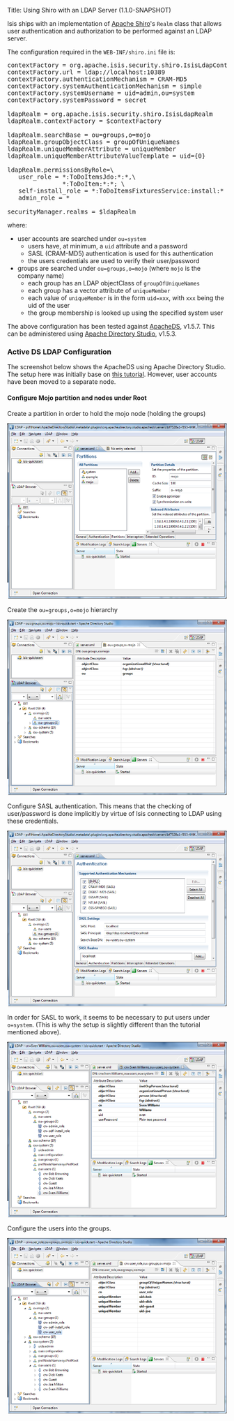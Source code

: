 Title: Using Shiro with an LDAP Server (1.1.0-SNAPSHOT)

Isis ships with an implementation of [Apache Shiro](http://shiro.apache.org)'s `Realm` class that allows user authentication and authorization to be performed against an LDAP server.

The configuration required in the `WEB-INF/shiro.ini` file is:

<pre>
contextFactory = org.apache.isis.security.shiro.IsisLdapContextFactory
contextFactory.url = ldap://localhost:10389
contextFactory.authenticationMechanism = CRAM-MD5
contextFactory.systemAuthenticationMechanism = simple
contextFactory.systemUsername = uid=admin,ou=system
contextFactory.systemPassword = secret

ldapRealm = org.apache.isis.security.shiro.IsisLdapRealm
ldapRealm.contextFactory = $contextFactory

ldapRealm.searchBase = ou=groups,o=mojo
ldapRealm.groupObjectClass = groupOfUniqueNames
ldapRealm.uniqueMemberAttribute = uniqueMember
ldapRealm.uniqueMemberAttributeValueTemplate = uid={0}

ldapRealm.permissionsByRole=\
   user_role = *:ToDoItemsJdo:*:*,\
               *:ToDoItem:*:*; \
   self-install_role = *:ToDoItemsFixturesService:install:* ; \
   admin_role = *

securityManager.realms = $ldapRealm
</pre>

where:

* user accounts are searched under `ou=system`
  * users have, at minimum, a `uid` attribute and a password
  * SASL (CRAM-MD5) authentication is used for this authentication
  * the users credentials are used to verify their user/password
* groups are searched under `ou=groups,o=mojo` (where `mojo` is the company name)
  * each group has an LDAP objectClass of `groupOfUniqueNames`
  * each group has a vector attribute of `uniqueMember`
  * each value of `uniqueMember` is in the form `uid=xxx`, with `xxx` being the uid of the user
  * the group membership is looked up using the specified system user

The above configuration has been tested against [ApacheDS](http://directory.apache.org/apacheds/), v1.5.7.  This can be administered using [Apache Directory Studio](http://directory.apache.org/studio/), v1.5.3.

### Active DS LDAP Configuration

The screenshot below shows the ApacheDS using Apache Directory Studio.  The setup here was initially base on [this tutorial](http://krams915.blogspot.co.uk/2011/01/ldap-apache-directory-studio-basic.html).  However, user accounts have been moved to a separate node.

#### Configure Mojo partition and nodes under Root

Create a partition in order to hold the mojo node (holding the groups)

![ActiveDS LDAP Users](resources/activeds-ldap-mojo-partition.png)

Create the `ou=groups,o=mojo` hierarchy

![ActiveDS LDAP Users](resources/activeds-ldap-mojo-root-dse.png)

Configure SASL authentication.  This means that the checking of user/password is done implicitly by virtue of Isis connecting to LDAP using these credentials.

![ActiveDS LDAP Users](resources/activeds-ldap-sasl-authentication.png)

In order for SASL to work, it seems to be necessary to put users under `o=system`.  (This is why the setup is slightly different than the tutorial mentioned above).

![ActiveDS LDAP Users](resources/activeds-ldap-users.png)

Configure the users into the groups.

![ActiveDS LDAP Users](resources/activeds-ldap-groups.png)

